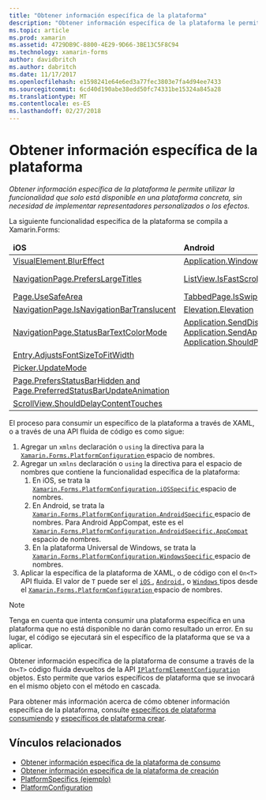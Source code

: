 ```yaml
---
title: "Obtener información específica de la plataforma"
description: "Obtener información específica de la plataforma le permite utilizar la funcionalidad que solo está disponible en una plataforma concreta, sin necesidad de implementar representadores personalizados o los efectos."
ms.topic: article
ms.prod: xamarin
ms.assetid: 4729DB9C-8800-4E29-9D66-3BE13C5F8C94
ms.technology: xamarin-forms
author: davidbritch
ms.author: dabritch
ms.date: 11/17/2017
ms.openlocfilehash: e1598241e64e6ed3a77fec3803e7fa4d94ee7433
ms.sourcegitcommit: 6cd40d190abe38edd50fc74331be15324a845a28
ms.translationtype: MT
ms.contentlocale: es-ES
ms.lasthandoff: 02/27/2018
---
```

# <a name="platform-specifics"></a>Obtener información específica de la plataforma

_Obtener información específica de la plataforma le permite utilizar la funcionalidad que solo está disponible en una plataforma concreta, sin necesidad de implementar representadores personalizados o los efectos._

La siguiente funcionalidad específica de la plataforma se compila a Xamarin.Forms:

<table>
  <thead>
    <tr>
      <td><strong>iOS</strong></td>
      <td><strong>Android</strong></td>
      <td><strong>Windows</strong></td>
    </tr>
  </thead>
  <tbody>
    <tr>
      <td><a href="~/xamarin-forms/platform/platform-specifics/consuming/ios.md#blur">VisualElement.BlurEffect</a></td>
      <td><a href="~/xamarin-forms/platform/platform-specifics/consuming/android.md#soft_input_mode">Application.WindowSoftInputModeAdjust</a></td>
      <td><a href="~/xamarin-forms/platform/platform-specifics/consuming/windows.md#toolbar_placement">Page.ToolbarPlacement</a></td>
    </tr>
    <tr>
      <td><a href="~/xamarin-forms/platform/platform-specifics/consuming/ios.md#large_title">NavigationPage.PrefersLargeTitles</a></td>
      <td><a href="~/xamarin-forms/platform/platform-specifics/consuming/android.md#fastscroll">ListView.IsFastScrollEnabled</a></td>
      <td><a href="~/xamarin-forms/platform/platform-specifics/consuming/windows.md#collapsable_navigation_bar">MasterDetailPage.CollapsedPaneWidth y MasterDetailPage.CollapseStyle</a></td>
    </tr>    
    <tr>
      <td><a href="~/xamarin-forms/platform/platform-specifics/consuming/ios.md#safe_area_layout">Page.UseSafeArea</a></td>
      <td><a href="~/xamarin-forms/platform/platform-specifics/consuming/android.md#enable_swipe_paging">TabbedPage.IsSwipePagingEnabled</a></td>
      <td></td>
    </tr>
    <tr>
      <td><a href="~/xamarin-forms/platform/platform-specifics/consuming/ios.md#translucent_navigation_bar">NavigationPage.IsNavigationBarTranslucent</a></td>
      <td><a href="~/xamarin-forms/platform/platform-specifics/consuming/android.md#elevation">Elevation.Elevation</a></td>
      <td></td>
    </tr>
    <tr>
      <td><a href="~/xamarin-forms/platform/platform-specifics/consuming/ios.md#status_bar_color_mode">NavigationPage.StatusBarTextColorMode</a></td>
      <td><a href="~/xamarin-forms/platform/platform-specifics/consuming/android.md#disable_lifecycle_events">Application.SendDisappearingEventOnPause, Application.SendAppearingEventOnResume y Application.ShouldPreserveKeyboardOnResume</a></td>
      <td></td>
    </tr>
    <tr>
      <td><a href="~/xamarin-forms/platform/platform-specifics/consuming/ios.md#adjust_font_size">Entry.AdjustsFontSizeToFitWidth</a></td>
      <td></td>
      <td></td>
    </tr>
    <tr>
      <td><a href="~/xamarin-forms/platform/platform-specifics/consuming/ios.md#picker_update_mode">Picker.UpdateMode</a></td>
      <td></td>
      <td></td>
    </tr>
    <tr>
      <td><a href="~/xamarin-forms/platform/platform-specifics/consuming/ios.md#set_status_bar_visibility">Page.PrefersStatusBarHidden and Page.PreferredStatusBarUpdateAnimation</a></td>
      <td></td>
      <td></td>
    </tr>
    <tr>
      <td><a href="~/xamarin-forms/platform/platform-specifics/consuming/ios.md#delay_content_touches">ScrollView.ShouldDelayContentTouches</a></td>
      <td></td>
      <td></td>
    </tr>
  </tbody>
</table>

El proceso para consumir un específico de la plataforma a través de XAML, o a través de una API fluida de código es como sigue:

1. Agregar un `xmlns` declaración o `using` la directiva para la [ `Xamarin.Forms.PlatformConfiguration` ](https://developer.xamarin.com/api/namespace/Xamarin.Forms.PlatformConfiguration/) espacio de nombres.
1. Agregar un `xmlns` declaración o `using` la directiva para el espacio de nombres que contiene la funcionalidad específica de la plataforma:
    1. En iOS, se trata la [ `Xamarin.Forms.PlatformConfiguration.iOSSpecific` ](https://developer.xamarin.com/api/namespace/Xamarin.Forms.PlatformConfiguration.iOSSpecific/) espacio de nombres.
    1. En Android, se trata la [ `Xamarin.Forms.PlatformConfiguration.AndroidSpecific` ](https://developer.xamarin.com/api/namespace/Xamarin.Forms.PlatformConfiguration.AndroidSpecific/) espacio de nombres. Para Android AppCompat, este es el [ `Xamarin.Forms.PlatformConfiguration.AndroidSpecific.AppCompat` ](https://developer.xamarin.com/api/namespace/Xamarin.Forms.PlatformConfiguration.AndroidSpecific.AppCompat/) espacio de nombres.
    1. En la plataforma Universal de Windows, se trata la [ `Xamarin.Forms.PlatformConfiguration.WindowsSpecific` ](https://developer.xamarin.com/api/namespace/Xamarin.Forms.PlatformConfiguration.WindowsSpecific/) espacio de nombres.
1. Aplicar la específica de la plataforma de XAML, o de código con el `On<T>` API fluida. El valor de `T` puede ser el [ `iOS` ](https://developer.xamarin.com/api/type/Xamarin.Forms.PlatformConfiguration.iOS/), [ `Android` ](https://developer.xamarin.com/api/type/Xamarin.Forms.PlatformConfiguration.Android/), o [ `Windows` ](https://developer.xamarin.com/api/type/Xamarin.Forms.PlatformConfiguration.Windows/) tipos desde el [ `Xamarin.Forms.PlatformConfiguration` ](https://developer.xamarin.com/api/namespace/Xamarin.Forms.PlatformConfiguration/) espacio de nombres.

> [!NOTE]
> Tenga en cuenta que intenta consumir una plataforma específica en una plataforma que no está disponible no darán como resultado un error. En su lugar, el código se ejecutará sin el específico de la plataforma que se va a aplicar.

Obtener información específica de la plataforma de consume a través de la `On<T>` código fluida devueltos de la API [ `IPlatformElementConfiguration` ](https://developer.xamarin.com/api/type/Xamarin.Forms.IPlatformElementConfiguration%3CTPlatform,TElement%3E/) objetos. Esto permite que varios específicos de plataforma que se invocará en el mismo objeto con el método en cascada.

Para obtener más información acerca de cómo obtener información específica de la plataforma, consulte [específicos de plataforma consumiendo](~/xamarin-forms/platform/platform-specifics/consuming/index.md) y [específicos de plataforma crear](~/xamarin-forms/platform/platform-specifics/creating.md).


## <a name="related-links"></a>Vínculos relacionados

- [Obtener información específica de la plataforma de consumo](~/xamarin-forms/platform/platform-specifics/consuming/index.md)
- [Obtener información específica de la plataforma de creación](~/xamarin-forms/platform/platform-specifics/creating.md)
- [PlatformSpecifics (ejemplo)](https://developer.xamarin.com/samples/xamarin-forms/userinterface/platformspecifics/)
- [PlatformConfiguration](https://developer.xamarin.com/api/namespace/Xamarin.Forms.PlatformConfiguration/)
